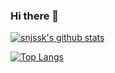 ### Hi there 👋

<!--
**snjssk/snjssk** is a ✨ _special_ ✨ repository because its `README.md` (this file) appears on your GitHub profile.

Here are some ideas to get you started:

- 🔭 I’m currently working on ...
- 🌱 I’m currently learning ...
- 👯 I’m looking to collaborate on ...
- 🤔 I’m looking for help with ...
- 💬 Ask me about ...
- 📫 How to reach me: ...
- 😄 Pronouns: ...
- ⚡ Fun fact: ...
-->

[![snjssk's github stats](https://github-readme-stats.vercel.app/api?username=snjssk&count_private=true)](https://github.com/anuraghazra/github-readme-stats)

[![Top Langs](https://github-readme-stats.vercel.app/api/top-langs/?username=snjssk)](https://github.com/anuraghazra/github-readme-stats)

